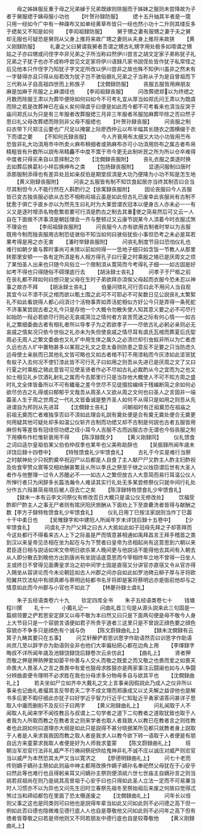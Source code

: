 <!-- { "loadSidebar": true } -->
　　母之姊妹服反重于母之兄弟縁于兄弟既嫁则除服而于姊妹之服则未尝降故为子者于舅服缌于姨母服小功也
　　【叶贺孙録防服】
　　缌十五升抽其半者是一簆只用一经如今广中有一种疎布又如单经黄草布皆只一经也然小功十二升则其缕反多于缌矣又不知是如何
　　【李闳祖録防服】
　　舅于甥之妻有服甥之妻于夫之舅却无服也可疑恐是舅则从父身上推将来故广甥之妻则从夫身上推将来故狭
　　【黄义刚録防服】
　　礼妻之父曰舅谓我舅者吾谓之甥古礼甥字用处极多如壻谓之甥姑之子亦曰甥或问侄字夲非兄弟之子所当称曰然伊川尝言之胡文定家子弟称犹子礼兄弟之子犹子也亦不成称呼尝见文定家将伊川语録凡家书説侄处皆作犹子私常怪之后见他本只作侄字乃知犹子字文定所改以伊川尝非之故也殊不知伊川虽非之然未有一字替得亦且只得从俗若改为犹子岂不骇俗据礼兄弟之子当称从子为是自曾祖而下三代称从子自高祖四世而上称族子
　　【沈僴録防服】
　　丧服五服皆用麻朋友麻是加麻于吊服之上麻谓绖也
　　【李闳祖録丧服】
　　问改葬缌郑以为终缌之月数而除服王肃以为葬毕便除如何曰如今不可考礼宜从厚当如郑氏问王肃以为既虞而除之若是改葬神已在庙乆矣何得虞乎曰便是如此而今都不可考看来也湏当反哭于庙问郑氏以为只是有三年服者改葬服缌三月非三年服者吊服加麻葬毕除之否曰然子思曰礼父母改葬缌而除则非父母不服缌也
　　【叶贺孙録丧服】
　　问丧服之制曰衣带下尺郑注云要也广尺足以掩裳上际廖西仲云以布半幅其长随衣之围横缀于衣下而谓之要
　　【不知何氏録丧服】
　　今人齐衰用布太细又大功小功皆用苎布恐皆非礼大功湏用市中所卖火麻布稍细者或熟麻布亦可小功湏用防布之属古者布帛精粗皆有升数所以説布帛精麤不中度不鬻于市今更无此制听民之所为所以仓卒难得中度者只得买来自以意择制之尔
　　【沈僴録丧服附】
　　丧礼衣服之类逐时换去如葬后换葛衫小祥后换绅布之类
　　【包扬録丧服附】
　　显道问服制曰唐时添那服制添得也有差异处且如亲叔伯是期堂叔湏是大功乃便降为小功不知是怎生地
　　【黄义刚録丧服附】
　　问丧之五服皆有制不知饮食起居亦当终其制否曰合当尽其制但今人不能行然在人斟酌行之【徐寓録丧服附】
　　因论丧服曰今人吉服皆已变古独丧服必欲从古恐不相称闳祖云虽是如此但古礼已废幸此丧服尚有古制不犹愈于俱亡乎直乡亦以为然先生曰礼时为大某尝谓衣冠本以便身古人亦未必一一有义又是逐时增添名物愈繁若要可行湏是酌古之制去其重使之简易然后可又云一人自在下面做不济事湏是朝廷理会一齐与整顿过又云康节説某今人湏着今时衣服忒煞不理会也
　　【李闳祖録丧服附】
　　问丧服今人亦有欲用古制者时举以为吉服既用今制而独丧服用古制恐徒骇俗不知当如何曰骇俗犹些小事但恐考之未必是耳若果考得是用之亦无害
　　【潘时举録丧服附】
　　问丧礼制度节目曰恐怕仪礼也难行如朝夕奠与葬时事尚可未殡以前如何得一一恁地子细只如含饭一节教人从那里转那里安顿一一各有定所湏是有人相方得孔子曰行夏之时乘殷之辂已是厌周文之烦了某怕圣人出来也只随今风俗立一个限制湏从寛简而今考得礼子细一一如古固是好如考不得也只得随俗不碍理底行去
　　【胡泳録士丧礼】
　　问孝子于尸柩之前在丧礼都不拜如何曰想只是父母在生时子弟欲拜亦湏俟父母起而衣服今恐未忍以神事之故亦不拜
　　【胡泳録士丧礼】
　　伯量问殡礼可行否曰此不用问人当自观其宜今以不漆不灰之棺而欲以甎土围之此可不可耶必不可矣数日见公説丧礼太繁絮礼不如此看説得人都心闷湏讨个活物事弄如弄活蛇相似方好公今只是弄得一条死蛇不济事某尝説古者之礼今只是存他一个大概令勿散失使人知其意义要之必不可尽行如始防一叚必若欲尽行则必无哀戚哭泣之情何者方哀苦荒迷之际有何心情一一如古礼之繁细委曲古者有相礼者所以导孝子为之若欲孝子一一尽依古礼必躬必亲则必无哀戚之情矣况只依今世俗之礼亦未为失但使哀戚之情尽耳有虞氏瓦棺而葬夏后氏堲周必无周人之繁文委曲也又礼圹中用生体之属久之必溃烂却引虫蚁非所以为亡者虑久远也古人圹中置物甚多以某观之礼文之意太备则防患之意反不足要之只当防虑久远毋使土亲肤而已其他礼文皆可略也又如古者棺不钉不用漆粘而今灰漆如此坚宻犹有蚁子入去何况不使钉漆此皆不可行孔子曰如用之则吾从先进已是厌周之文了又曰行夏之时乘殷之辂此意皆可见使圣贤者作必不尽如古礼必裁酌从今之宜而为之也又如士相见礼乡饮酒礼射礼之属而今去那里行只是当存他大概使人不可不知方周之盛时礼文全体皆备所以不可有纎毫之差今世尽不见徒掇拾编缉于残编断简之余如何必欲尽仿古之礼得或曰郁郁乎文哉吾从周圣人又欲从周之文何也曰圣人之言固非一端葢圣人生于周之世周之一代礼文皆备诚是整齐圣人如何不从得只是如用之则吾从先进谓自为邦则从先进耳
　　【沈僴録士丧礼】
　　问朝祖时有迁祖奠恐在祖庙之前祖无奠而亡者难独享否曰不湏如此理会礼説有奠处便是合有奠无奠处便合无奠更何用疑其他可疑处却多如温公仪斩齐古制而功缌又却不古制是何説也古者五服皆用麻但有等差皆有冠绖但功缌之绖小耳今人吉服不古而凶服古亦无谓也今俗丧服之制下用横布作栏惟斩衰用不得
　　【陈淳録既夕】
　　【黄义刚録同】
　　仪礼馈食之词曰适尔皇祖伯某父伯伯仲叔季也某年也父美称助辞也
　　【吴振録所闻年歳未详饶后録十四卷中】
　　【特牲馈食礼少牢馈食礼】
　　古礼于今实是难行当祭之时献神处少只祝酌奠卒祝迎尸以后都是人自食了主人献尸尸又酢主人酢主妇酢祝及佐食宰赞众賔等交相劝酬甚繁且乆所以季氏之祭至于继之以烛窃谓后世有大圣人者作与他整理一过令人苏醒必不一一如古人之繁但放古人大意简而易行耳温公仪人所惮行者只为闲辞多长篇浩瀚令人难读其实行礼处无多某尝修祭仪只就中间行礼处分作五六叚甚简易晓后被人窃去亡之矣
　　【陈淳録特牲馈食礼少牢馈食礼】
　　【録末一本有云李文问祭仪有修改否日大概只是温公仪无修改处】
　　饮福受酢即尸酢主人之事无尸者则有隂厌阳厌旅酬从下面劝上下至直罍洗者皆得与献酬之数【李方子録特牲馈食礼少牢馈食礼】
　　仪礼日用丁巳按注家説则当作丁巳葢十干中柔日也
　　【吴雉録字和中建阳人所闻年岁未详饶后録十五卷中】
　　【少牢馈食礼】
　　问虞礼子为尸父拜之曰古人大抵如此如子冠母先拜之子却答拜而今这处都行不得看来古人上下之际虽是严而情意甚相通如禹拜昌言王拜手稽首之类到汉以来皇帝见丞相在坐为起在与为下赞者曰皇帝为丞相起尚有这意思到六朝以来君臣逐日相与説话如宋文帝明日欲杀某人晚间更与他説话不能得他去其间有入朝去从人即分散去到晚他方出到唐尚有坐説话底意思而今宰相终年立地不曾得一日坐人主或终日不曾得见面夀皇求治之初中间学士固是直宿又分讲官亦直宿又令从官亦得入赐坐从容讲论而今未论朝廷如古人州郡之间亦自如此如罗池碑云柳子厚与牙将欧阳翼共饮法帖中有顔真卿与蔡明远帖都书名牙将即是客将蔡明远亦是衙前他却与之情意如此而今州郡与小官也不如此了
　　【林夔孙録士虞礼】

　　朱子五经语类卷六十九
　　钦定四库全书
　　朱子五经语类卷七十
　　钱塘程川撰
　　礼十一
　　小戴礼记一
　　问曲礼首三句是从源头説来此三句固是一篇纲领要之俨若思安定辞又以毋不敬为本曰然又曰只是下面两句便是毋不敬今人身上大节目只是一个容貌言语便如君子所贵乎道者三这里只是不曾説正顔色要之顔色容貌亦不争多只是顔色有个诚与伪
　　【陈文蔚録曲礼上】
　　【録末沈僴録有云箕子九畴其要只在五事】
　　问艾轩解俨若思训思字作助语然否曰训思字作助语尚庶几至以辞字亦为助语则全非也他们大率偏枮把心都在边角上用
　　【李煇録字晦叔不详所闻年歳及池録饶録饶后録卷次云余仿此】
　　【曲礼上】
　　贤者狎而敬之狎是狎熟狎爱如晏平仲善与人交乆而敬之既爱之而又敬之也畏而爱之如畏天命畏大人畏圣人之言之畏畏中有爱也狠母求胜狠亦是两家事注云闘阑也如与人争闘分辨曲直便令理明不必求胜在我也分母求多分物毋多自与欲其平也
　　【沈僴録曲礼上】
　　若夫坐如尸立如齐夲大戴礼之文上言事亲因假説此乃成人之仪非所以事亲也记曲礼者撮其言反带若夫二字不成文理而郑康成又以丈夫解之益谬他也是解书多后更不暇仔细此亦犹子曰好学近乎智力行近乎仁知耻近乎勇家语答问甚详子思取入中庸而删削不及反衍子曰两字
　　【黄义刚録曲礼上】
　　问礼闻取于人不闻取人礼闻来学不闻徃教吕与叔谓上二句学者之道下二句教者之道取犹致也取于人者我为人所取而教之在教者言之则来学者也取人者我致人以教已在教者言之则徃教者也此説如何曰道理亦大纲是如此只是説得不甚分晓据某所见都只就教者身上説取于人者是人来求我我因而教之取人者是我求人以教今欲下转一语取于人者便是有朋自远方来童蒙求我取人者便是好为人师我求童蒙
　　【陈文蔚録曲礼上】
　　班朝治军涖官行法非礼威严不行祷祠祭祀供给鬼神非礼不诚不庄以诚庄对威严则涖官当以威严为本然恐其太严又当以寛济之
　　【廖德明録曲礼上】
　　问七十老而传则嫡子嫡孙主祭如此则庙中神主都用改换作嫡子嫡孙名奉祀然父母犹在于心安乎曰然此等也难行也且得躬亲耳又问嫡孙主祭则便湏祧六世七世庙主自嫡孙言之则当祧若叔祖尚在则乃是祧其高曾祖于心安乎曰也只得如此圣人立法一定而不可易兼当时人习惯亦不以为异也又问先生旧时立春祭先祖冬至祭始祖后来废之何故曰觉得忒煞过当和禘祫都包在里面了恐太僭遂废之
　　【沈僴録曲礼上】
　　问年长以倍则父事之这也是同类则可曰他也是説得年辈当如此又问如此则不必问德之高下但一例如此否曰德也隐微难见德行底人人也自是尊敬他又问如此则不必问年之高下但有徳者皆尊敬之曰若是师他则又不同若朋友中德行底也自是较尊敬他
　　【黄义刚録曲礼上】
